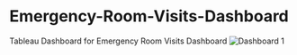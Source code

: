 # Emergency-Room-Visits-Dashboard
Tableau Dashboard for Emergency Room Visits Dashboard
![Dashboard 1](https://github.com/nasimanwari/Emergency-Room-Visits-Dashboard/assets/40151918/f4ae8cb9-a8b5-42e8-94ae-9c5d2a6ebdf5)
